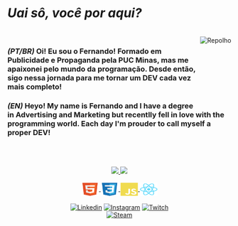 # <em>Uai sô, você por aqui? </em>

<br/>

 <img align="right" alt="Repolho" height="150" src="https://media.discordapp.net/attachments/933812402229772338/933812571180498944/pogchamp.png">
</div>

### <em>(PT/BR)</em> Oi! Eu sou o Fernando! Formado em Publicidade e Propaganda pela PUC Minas, mas me apaixonei pelo mundo da programação. Desde então, sigo nessa jornada para me tornar um DEV cada vez mais completo!
### <em>(EN)</em> Heyo! My name is Fernando and I have a degree in Advertising and Marketing but recentlly fell in love with the programming world. Each day I'm prouder to call myself a proper DEV!

<br/> 
<br/> 
<br/> 


<div align="center">
  <a  href="https://www.linkedin.com/in/fernando-lara-701103119/" >
  <img height="180em" src="https://github-readme-stats.vercel.app/api?username=fernandolar4&show_icons=true&theme=chartreuse-dark&include_all_commits=true&count_private=true"/>
  <img height="180em" src="https://github-readme-stats.vercel.app/api/top-langs/?username=fernandolar4&layout=compact&langs_count=7&theme=chartreuse-dark"/>
</div>
  
  <div style="display: inline_block" align="center"><br>
  <img align="center" alt="HTML" height="30" width="40" src="https://raw.githubusercontent.com/devicons/devicon/master/icons/html5/html5-original.svg">
  <img align="center" alt="CSS" height="30" width="40" src="https://raw.githubusercontent.com/devicons/devicon/master/icons/css3/css3-original.svg">
  <img align="center" alt="Js" height="30" width="40" src="https://raw.githubusercontent.com/devicons/devicon/master/icons/javascript/javascript-plain.svg">
  <img align="center" alt="React" height="30" width="40" src="https://raw.githubusercontent.com/devicons/devicon/master/icons/react/react-original.svg">
  </div>

 <div style="display: inline_block" align="center"><br>
   <a href="https://www.linkedin.com/in/fernando-lara-701103119/"><img src="https://img.shields.io/badge/LinkedIn-0077B5?style=for-the-badge&logo=linkedin&logoColor=white" alt="Linkedin"></a>
   <a href="https://www.instagram.com/fernando.lar4/"><img src="https://img.shields.io/badge/Instagram-E4405F?style=for-the-badge&logo=instagram&logoColor=white" alt="Instagram"></a>
   <a href="https://www.twitch.tv/repolhoz"><img src="https://img.shields.io/badge/Twitch-9146FF?style=for-the-badge&logo=twitch&logoColor=white" alt="Twitch"></a>
  <br/> 
   <a href="https://steamcommunity.com/id/RepolhoZ/"><img src="https://img.shields.io/badge/Steam-000000?style=for-the-badge&logo=steam&logoColor=white" alt="Steam"></a>
  
 </div>
